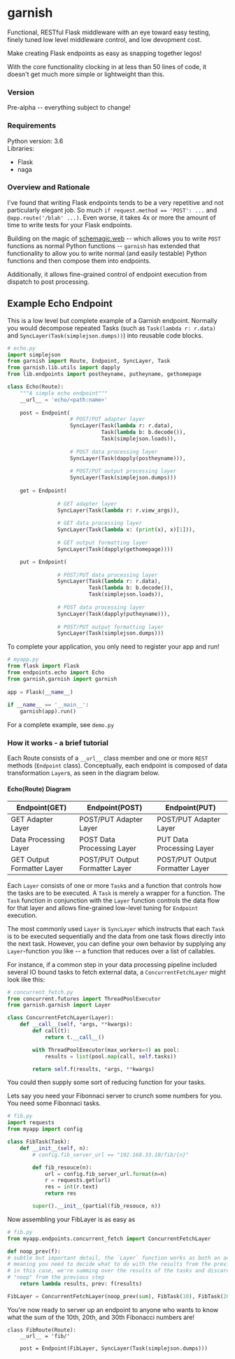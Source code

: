 # garnish
Functional, RESTful Flask middleware with an eye toward easy testing, 
finely tuned low level middleware control, and low devopment cost.
    
Make creating Flask endpoints as easy as snapping together legos!
    
With the core functionality clocking in at less than 50 lines of code, it doesn't 
get much more simple or lightweight than this.

### Version
Pre-alpha -- everything subject to change!  

### Requirements
Python version: 3.6  
Libraries:
  - Flask
  - naga


### Overview and Rationale
I've found that writing Flask endpoints tends to be a very repetitive and not particularly elegant job.  So much `if request.method == 'POST': ...` and `@app.route('/blah' ...)`.  Even worse, it takes 4x or more the amount of time to write tests for your Flask endpoints.   

Building on the magic of [schemagic.web](https://github.com/HiImJayHireMe/schemagic) -- which allows you to write `POST` functions as normal Python functions -- `garnish` has extended that functionality to allow you to write normal (and easily testable) Python functions and then compose them into endpoints.  

Additionally, it allows fine-grained control of endpoint execution from dispatch to post processing.  

## Example Echo Endpoint

This is a low level but complete example of a Garnish endpoint.  Normally you would 
decompose repeated Tasks (such as `Task(lambda r: r.data)` and `SyncLayer(Task(simplejson.dumps))`)
into reusable code blocks.

```Python
# echo.py
import simplejson
from garnish import Route, Endpoint, SyncLayer, Task
from garnish.lib.utils import dapply
from lib.endpoints import postheyname, putheyname, gethomepage  

class Echo(Route):
    """A simple echo endpoint"""
    __url__ = 'echo/<path:name>'
  
    post = Endpoint(
                    # POST/PUT adapter layer
                    SyncLayer(Task(lambda r: r.data),
                              Task(lambda b: b.decode()),
                              Task(simplejson.loads)),
                              
                    # POST data processing layer
                    SyncLayer(Task(dapply(postheyname))),
                    
                    # POST/PUT output processing layer
                    SyncLayer(Task(simplejson.dumps)))
  
    get = Endpoint(
    
                # GET adapter layer
                SyncLayer(Task(lambda r: r.view_args)),
                
                # GET data processing layer    
                SyncLayer(Task(lambda x: (print(x), x)[1])),
                
                # GET output formatting layer
                SyncLayer(Task(dapply(gethomepage))))

    put = Endpoint(
    
                # POST/PUT data processing layer
                SyncLayer(Task(lambda r: r.data),
                          Task(lambda b: b.decode()),
                          Task(simplejson.loads)),
                          
                # POST data processing layer
                SyncLayer(Task(dapply(putheyname))),
                
                # POST/PUT output formatting layer
                SyncLayer(Task(simplejson.dumps)))
```

To complete your application, you only need to register your app and run!

```Python
# myapp.py  
from flask import Flask
from endpoints.echo import Echo
from garnish,garnish import garnish
  
app = Flask(__name__)
  
if __name__ == '__main__':
    garnish(app).run()
```

For a complete example, see `demo.py`


### How it works - a brief tutorial
  
  Each Route consists of a `__url__` class member and one or more `REST` methods (`Endpoint` class).  Conceptually, each endpoint is composed of data transformation `Layer`s, as seen in the diagram below.

#### Echo(Route) Diagram
| Endpoint(GET)            | Endpoint(POST)                                 |  Endpoint(PUT)                               |
|----------------------------|---------------------------------|---------------------------------|
| GET Adapter Layer          | POST/PUT Adapter Layer          | POST/PUT Adapter Layer          |
| Data Processing Layer      | POST Data Processing Layer      | PUT Data Processing Layer       |
| GET Output Formatter Layer | POST/PUT Output Formatter Layer | POST/PUT Output Formatter Layer |

 Each `Layer` consists of one or more `Task`s and a function that controls how the tasks are to be executed.  A `Task` is merely a wrapper for a function.  The `Task` function in conjunction with the `Layer` function controls the data flow for that layer and allows fine-grained low-level tuning for `Endpoint` execution.
 
 The most commonly used `Layer` is `SyncLayer` which instructs that each `Task` is to be executed sequentially and the data from one task flows directly into the next task.  However, you can define your own behavior by supplying any `Layer`-function you like -- a function that reduces over a list of callables.  
 
 For instance, if a common step in your data processing pipeline included several IO bound tasks to fetch external data, a `ConcurrentFetchLayer` might look like this:

```python
# concurrent_fetch.py
from concurrent.futures import ThreadPoolExecutor
from garnish.garnish import Layer

class ConcurrentFetchLayer(Layer):
    def __call__(self, *args, **kwargs):
        def call(t):
            return t.__call__()

        with ThreadPoolExecutor(max_workers=4) as pool:
            results = list(pool.map(call, self.tasks))

        return self.f(results, *args, **kwargs)
```

You could then supply some sort of reducing function for your tasks.  

Lets say you need your Fibonnaci server to crunch some numbers for you.  You need some Fibonnaci tasks.

```python
# fib.py
import requests
from myapp import config  

class FibTask(Task):
    def __init__(self, n):
        # config.fib_server_url == "192.168.33.10/fib/{n}"

        def fib_resouce(n):
            url = config.fib_server_url.format(n=n)
            r = requests.get(url)
            res = int(r.text)
            return res

        super().__init__(partial(fib_resouce, n))

```

Now assembling your FibLayer is as easy as

```python
# fib.py
from myapp.endpoints.concurrent_fetch import ConcurrentFetchLayer

def noop_prev(f):
# subtle but important detail, the `Layer` function works as both an adapter and reducer,
# meaning you need to decide what to do with the results from the previous step.
# in this case, we're summing over the results of the tasks and discarding the 
# "noop" from the previous step
    return lambda results, prev: f(results)

FibLayer = ConcurrentFetchLayer(noop_prev(sum), FibTask(10), FibTask(20), FibTask(30))

```
You're now ready to server up an endpoint to anyone who wants to know what the sum of the 10th, 20th, and 30th Fibonacci numbers are!

```
class FibRoute(Route):
    __url__ = 'fib/'

    post = Endpoint(FibLayer, SyncLayer(Task(simplejson.dumps)))
```
